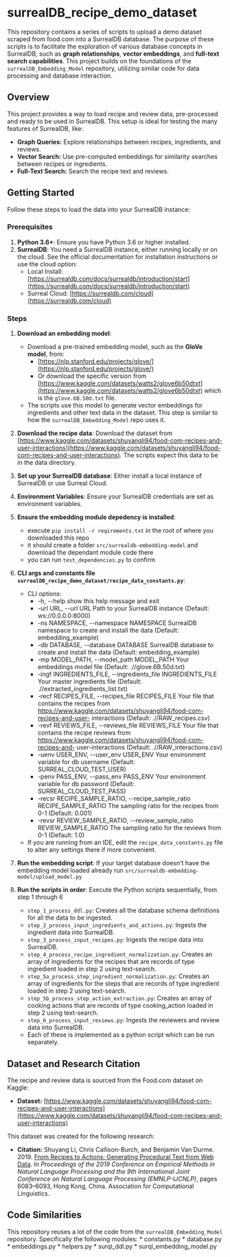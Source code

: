 # surrealDB_recipe_demo_dataset

This repository contains a series of scripts to upload a demo dataset scraped from food.com into a SurrealDB database. The purpose of these scripts is to facilitate the exploration of various database concepts in SurrealDB, such as **graph relationships**, **vector embeddings**, and **full-text search capabilities**. This project builds on the foundations of the `surrealDB_Embedding_Model` repository, utilizing similar code for data processing and database interaction.

## Overview

This project provides a way to load recipe and review data, pre-processed and ready to be used in SurrealDB. This setup is ideal for testing the many features of SurrealDB, like:

*   **Graph Queries:** Explore relationships between recipes, ingredients, and reviews.
*   **Vector Search:** Use pre-computed embeddings for similarity searches between recipes or ingredients.
*   **Full-Text Search:** Search the recipe text and reviews.

## Getting Started

Follow these steps to load the data into your SurrealDB instance:

### Prerequisites

1.  **Python 3.6+**: Ensure you have Python 3.6 or higher installed.
2.  **SurrealDB**: You need a SurrealDB instance, either running locally or on the cloud. See the official documentation for installation instructions or use the cloud option:
    *   Local Install: [https://surrealdb.com/docs/surrealdb/introduction/start](https://surrealdb.com/docs/surrealdb/introduction/start)
    *   Surreal Cloud: [https://surrealdb.com/cloud](https://surrealdb.com/cloud)

### Steps

1.  **Download an embedding model**:
    *   Download a pre-trained embedding model, such as the **GloVe model**, from:
        *   [https://nlp.stanford.edu/projects/glove/](https://nlp.stanford.edu/projects/glove/)
        *  Or download the specific version from [https://www.kaggle.com/datasets/watts2/glove6b50dtxt](https://www.kaggle.com/datasets/watts2/glove6b50dtxt) which is the `glove.6B.50d.txt` file.
    *   The scripts use this model to generate vector embeddings for ingredients and other text data in the dataset. This step is similar to how the `surrealDB_Embedding_Model` repo uses it.
2.  **Download the recipe data**: Download the dataset from [https://www.kaggle.com/datasets/shuyangli94/food-com-recipes-and-user-interactions](https://www.kaggle.com/datasets/shuyangli94/food-com-recipes-and-user-interactions). The scripts expect this data to be in the data directory.
3.  **Set up your SurrealDB database**: Either install a local instance of SurrealDB or use Surreal Cloud.
4.  **Environment Variables**: Ensure your SurrealDB credentials are set as environment variables.
5.  **Ensure the embedding module depedency is installed**: 
    * execute `pip install -r reqirements.txt` in the root of where you downloaded this repo
    * it should create a folder `src/surrealdb-embedding-model` and download the dependant module code there
    * you can run `test_dependencies.py` to confirm
5.  **CLI args and constants file `surrealDB_recipe_demo_dataset/recipe_data_constants.py`**:
    * CLI options:
      * -h, --help            show this help message and exit
      * -url URL, --url URL   Path to your SurrealDB instance (Default: ws://0.0.0.0:8000)
      * -ns NAMESPACE, --namespace NAMESPACE
                        SurrealDB namespace to create and install the data (Default: embedding_example)
      * -db DATABASE, --database DATABASE
                        SurrealDB database to create and install the data (Default: embedding_example)
      * -mp MODEL_PATH, --model_path MODEL_PATH
                        Your embeddings model file (Default: .//glove.6B.50d.txt)
      * -ingf INGREDIENTS_FILE, --ingredients_file INGREDIENTS_FILE
                        Your master ingredients file (Default: .//extracted_ingredients_list.txt)
      * -recf RECIPES_FILE, --recipes_file RECIPES_FILE
                        Your file that contains the recipes from https://www.kaggle.com/datasets/shuyangli94/food-com-recipes-and-user-
                        interactions (Default: .//RAW_recipes.csv)
      * -revf REVIEWS_FILE, --reviews_file REVIEWS_FILE
                        Your file that contains the recipe reviews from https://www.kaggle.com/datasets/shuyangli94/food-com-recipes-and-
                        user-interactions (Default: .//RAW_interactions.csv)
      * -uenv USER_ENV, --user_env USER_ENV
                        Your environment variable for db username (Default: SURREAL_CLOUD_TEST_USER)
      * -penv PASS_ENV, --pass_env PASS_ENV
                        Your environment variable for db password (Default: SURREAL_CLOUD_TEST_PASS)
      * -recsr RECIPE_SAMPLE_RATIO, --recipe_sample_ratio RECIPE_SAMPLE_RATIO
                        The sampling ratio for the recipes from 0-1 (Default: 0.001)
      * -revsr REVIEW_SAMPLE_RATIO, --review_sample_ratio REVIEW_SAMPLE_RATIO
                        The sampling ratio for the reviews from 0-1 (Default: 1.0)
    *   If you are running from an IDE, edit the `recipe_data_constants.py` file to alter any settings there if more convenient.
6.  **Run the embedding script**: If your target database doesn't have the embedding model loaded already run `src/surrealdb-embedding-model/upload_model.py`

7.  **Run the scripts in order**: Execute the Python scripts sequentially, from step 1 through 6
    *   `step_1_process_ddl.py`: Creates all the database schema definitions for all the data to be ingested.
    *   `step_2_process_input_ingredients_and_actions.py`: Ingests the ingredient data into SurrealDB.
    *   `step_3_process_input_recipes.py`: Ingests the recipe data into SurrealDB.
    *   `step_4_process_recipe_ingredient_normalization.py`: Creates an array of ingredients for the recipes that are records of type ingredient loaded in step 2 using text-search.
    *   `step_5a_process_step_ingredient_normalization.py`: Creates an array of ingredients for the steps that are records of type ingredient loaded in step 2 using text-search.
    *   `step_5b_process_step_action_extraction.py`: Creates an array of cooking actions that are records of type cooking_action loaded in step 2 using text-search.
    *   `step_6_process_input_reviews.py`: Ingests the reviewers and review data into SurrealDB.
    * Each of these is implemented as a python script which can be run separately.

## Dataset and Research Citation

The recipe and review data is sourced from the Food.com dataset on Kaggle:

*   **Dataset:** [https://www.kaggle.com/datasets/shuyangli94/food-com-recipes-and-user-interactions](https://www.kaggle.com/datasets/shuyangli94/food-com-recipes-and-user-interactions)

This dataset was created for the following research:

*   **Citation:** Shuyang Li, Chris Callison-Burch, and Benjamin Van Durme. 2019. [From Recipes to Actions: Generating Procedural Text from Web Data](https://aclanthology.org/D19-1613/). In *Proceedings of the 2019 Conference on Empirical Methods in Natural Language Processing and the 9th International Joint Conference on Natural Language Processing (EMNLP-IJCNLP)*, pages 6083–6093, Hong Kong, China. Association for Computational Linguistics.

## Code Similarities
This repository reuses a lot of the code from the `surrealDB_Embedding_Model` repository. Specifically the following modules:
    * constants.py
    * database.py
    * embeddings.py
    * helpers.py
    * surql_ddl.py
    * surql_embedding_model.py
